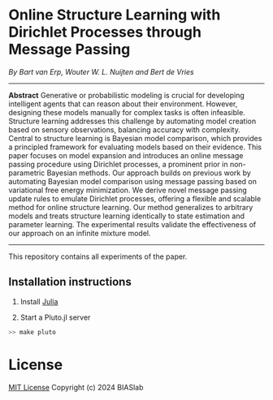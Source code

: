 # Online Structure Learning with Dirichlet Processes through Message Passing
*By Bart van Erp, Wouter W. L. Nuijten and Bert de Vries*

---
**Abstract**
Generative or probabilistic modeling is crucial for developing intelligent agents that can reason about their environment. However, designing these models manually for complex tasks is often infeasible. Structure learning addresses this challenge by automating model creation based on sensory observations, balancing accuracy with complexity. Central to structure learning is Bayesian model comparison, which provides a principled framework for evaluating models based on their evidence. This paper focuses on model expansion and introduces an online message passing procedure using Dirichlet processes, a prominent prior in non-parametric Bayesian methods. Our approach builds on previous work by automating Bayesian model comparison using message passing based on variational free energy minimization. We derive novel message passing update rules to emulate Dirichlet processes, offering a flexible and scalable method for online structure learning. Our method generalizes to arbitrary models and treats structure learning identically to state estimation and parameter learning. The experimental results validate the effectiveness of our approach on an infinite mixture model.


---
This repository contains all experiments of the paper.

## Installation instructions
1. Install [Julia](https://julialang.org/)

2. Start a Pluto.jl server
```sh
>> make pluto
```


# License

[MIT License](LICENSE) Copyright (c) 2024 BIASlab
